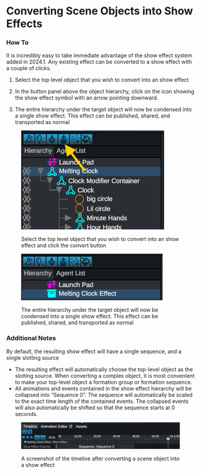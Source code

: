# Converting Scene Objects into Show Effects

### How To

It is incredibly easy to take immediate advantage of the show effect system added in 2024.1. Any existing effect can be converted to a show effect with a couple of clicks.

1.  Select the top level object that you wish to convert into an show effect


2.  In the button panel above the object hierarchy, click on the icon showing the show effect symbol with an arrow pointing downward.


3.  The entire hierarchy under the target object will now be condensed into a single show effect. This effect can be published, shared, and transported as normal



<figure><img src="../../../.gitbook/assets/Hierarchy_Melting_Clock_Show_Effect_Button.png" alt=""><figcaption><p>Select the top level object that you wish to convert into an show effect and click the convert button</p></figcaption></figure>

<figure><img src="../../../.gitbook/assets/Screenshot 2024-08-08 075413.png" alt=""><figcaption><p>The entire hierarchy under the target object will now be condensed into a single show effect. This effect can be published, shared, and transported as normal</p></figcaption></figure>

### Additional Notes

By default, the resulting show effect will have a single sequence, and a single slotting source

* The resulting effect will automatically choose the top-level object as the slotting source. When converting a complex object, it is most convenient to make your top-level object a formation group or formation sequence.
* All animations and events contained in the show effect hierarchy will be collapsed into “Sequence 0”. The sequence will automatically be scaled to the exact time length of the contained events. The collapsed events will also automatically be shifted so that the sequence starts at 0 seconds.

<figure><img src="../../../.gitbook/assets/Screenshot 2024-08-08 084544.png" alt=""><figcaption><p>A screenshot of the timeline after converting a scene object into a show effect</p></figcaption></figure>
